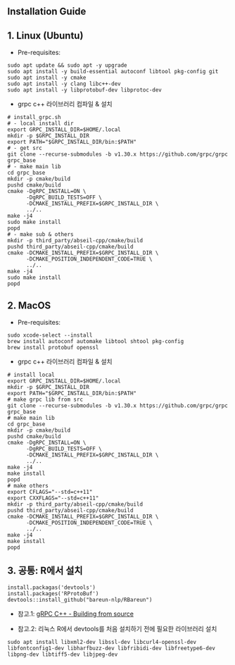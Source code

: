 Installation Guide
---

## 1. Linux (Ubuntu)

- Pre-requisites:

```
sudo apt update && sudo apt -y upgrade
sudo apt install -y build-essential autoconf libtool pkg-config git
sudo apt install -y cmake
sudo apt install -y clang libc++-dev
sudo apt install -y libprotobuf-dev libprotoc-dev
```

- grpc c++ 라이브러리 컴파일 & 설치
```
# install_grpc.sh
# - local install dir
export GRPC_INSTALL_DIR=$HOME/.local
mkdir -p $GRPC_INSTALL_DIR
export PATH="$GRPC_INSTALL_DIR/bin:$PATH"
# - get src
git clone --recurse-submodules -b v1.30.x https://github.com/grpc/grpc grpc_base
# - make main lib
cd grpc_base
mkdir -p cmake/build
pushd cmake/build
cmake -DgRPC_INSTALL=ON \
      -DgRPC_BUILD_TESTS=OFF \
      -DCMAKE_INSTALL_PREFIX=$GRPC_INSTALL_DIR \
      ../..
make -j4
sudo make install
popd
# - make sub & others
mkdir -p third_party/abseil-cpp/cmake/build
pushd third_party/abseil-cpp/cmake/build
cmake -DCMAKE_INSTALL_PREFIX=$GRPC_INSTALL_DIR \
      -DCMAKE_POSITION_INDEPENDENT_CODE=TRUE \
      ../..
make -j4
sudo make install
popd
```

## 2. MacOS 

- Pre-requisites:
```
sudo xcode-select --install
brew install autoconf automake libtool shtool pkg-config
brew install protobuf openssl
```

- grpc c++ 라이브러리 컴파일 & 설치
```
# install local
export GRPC_INSTALL_DIR=$HOME/.local
mkdir -p $GRPC_INSTALL_DIR
export PATH="$GRPC_INSTALL_DIR/bin:$PATH"
# make grpc lib from src
git clone --recurse-submodules -b v1.30.x https://github.com/grpc/grpc grpc_base
# make main lib
cd grpc_base
mkdir -p cmake/build
pushd cmake/build
cmake -DgRPC_INSTALL=ON \
      -DgRPC_BUILD_TESTS=OFF \
      -DCMAKE_INSTALL_PREFIX=$GRPC_INSTALL_DIR \
      ../..
make -j4
make install
popd
# make others
export CFLAGS="--std=c++11"
export CXXFLAGS="--std=c++11"
mkdir -p third_party/abseil-cpp/cmake/build
pushd third_party/abseil-cpp/cmake/build
cmake -DCMAKE_INSTALL_PREFIX=$GRPC_INSTALL_DIR \
      -DCMAKE_POSITION_INDEPENDENT_CODE=TRUE \
      ../..
make -j4
make install
popd
```

## 3. 공통: R에서 설치

```
install.packagas('devtools')
install.packages('RProtoBuf')
devtools::install_github("bareun-nlp/RBareun")
```

  - 참고.1: [gRPC C++ - Building from source](https://github.com/grpc/grpc/blob/master/BUILDING.md)

  - 참고.2: 리눅스 R에서 devtools를 처음 설치하기 전에 필요한 라이브러리 설치
```
sudo apt install libxml2-dev libssl-dev libcurl4-openssl-dev libfontconfig1-dev libharfbuzz-dev libfribidi-dev libfreetype6-dev libpng-dev libtiff5-dev libjpeg-dev
```
